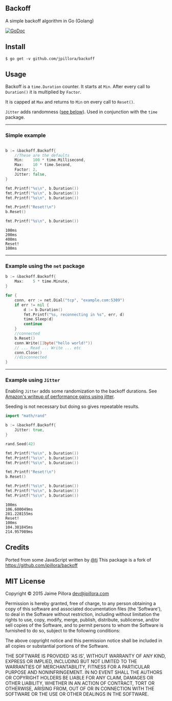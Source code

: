 ## Backoff

A simple backoff algorithm in Go (Golang)

[![GoDoc](https://godoc.org/github.com/dnaeo/backoff?status.svg)](https://godoc.org/github.com/dnaeon/backoff)

## Install

```
$ go get -v github.com/jpillora/backoff
```

## Usage

Backoff is a `time.Duration` counter. It starts at `Min`.
After every call to `Duration()` it is  multiplied by `Factor`.

It is capped at `Max` and returns to `Min` on every call to `Reset()`.

`Jitter` adds randomness ([see below](#example-using-jitter)).
Used in conjunction with the `time` package.

---

### Simple example

```go

b := &backoff.Backoff{
	//These are the defaults
	Min:    100 * time.Millisecond,
	Max:    10 * time.Second,
	Factor: 2,
	Jitter: false,
}

fmt.Printf("%s\n", b.Duration())
fmt.Printf("%s\n", b.Duration())
fmt.Printf("%s\n", b.Duration())

fmt.Printf("Reset!\n")
b.Reset()

fmt.Printf("%s\n", b.Duration())
```

```
100ms
200ms
400ms
Reset!
100ms
```

---

### Example using the `net` package

```go
b := &backoff.Backoff{
    Max:    5 * time.Minute,
}

for {
	conn, err := net.Dial("tcp", "example.com:5309")
	if err != nil {
		d := b.Duration()
		fmt.Printf("%s, reconnecting in %s", err, d)
		time.Sleep(d)
		continue
	}
	//connected
	b.Reset()
	conn.Write([]byte("hello world!"))
	// ... Read ... Write ... etc
	conn.Close()
	//disconnected
}
```

---

### Example using `Jitter`

Enabling `Jitter` adds some randomization to the backoff durations.
See
[Amazon's writeup of performance gains using jitter](http://www.awsarchitectureblog.com/2015/03/backoff.html).

Seeding is not necessary but doing so gives repeatable results.

```go
import "math/rand"

b := &backoff.Backoff{
	Jitter: true,
}

rand.Seed(42)

fmt.Printf("%s\n", b.Duration())
fmt.Printf("%s\n", b.Duration())
fmt.Printf("%s\n", b.Duration())

fmt.Printf("Reset!\n")
b.Reset()

fmt.Printf("%s\n", b.Duration())
fmt.Printf("%s\n", b.Duration())
fmt.Printf("%s\n", b.Duration())
```

```
100ms
106.600049ms
281.228155ms
Reset!
100ms
104.381845ms
214.957989ms
```

## Credits

Ported from some JavaScript written by [@tj](https://github.com/tj)
This package is a fork of https://github.com/jpillora/backoff

## MIT License

Copyright © 2015 Jaime Pillora <dev@jpillora.com>

Permission is hereby granted, free of charge, to any person obtaining
a copy of this software and associated documentation files (the
'Software'), to deal in the Software without restriction, including
without limitation the rights to use, copy, modify, merge, publish,
distribute, sublicense, and/or sell copies of the Software, and to
permit persons to whom the Software is furnished to do so, subject to
the following conditions:

The above copyright notice and this permission notice shall be
included in all copies or substantial portions of the Software.

THE SOFTWARE IS PROVIDED 'AS IS', WITHOUT WARRANTY OF ANY KIND,
EXPRESS OR IMPLIED, INCLUDING BUT NOT LIMITED TO THE WARRANTIES OF
MERCHANTABILITY, FITNESS FOR A PARTICULAR PURPOSE AND NONINFRINGEMENT.
IN NO EVENT SHALL THE AUTHORS OR COPYRIGHT HOLDERS BE LIABLE FOR ANY
CLAIM, DAMAGES OR OTHER LIABILITY, WHETHER IN AN ACTION OF CONTRACT,
TORT OR OTHERWISE, ARISING FROM, OUT OF OR IN CONNECTION WITH THE
SOFTWARE OR THE USE OR OTHER DEALINGS IN THE SOFTWARE.
